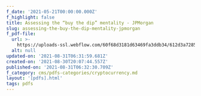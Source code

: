 ```yaml
---
f_date: '2021-05-21T00:00:00.000Z'
f_highlight: false
title: Assessing the “buy the dip” mentality - JPMorgan
slug: assessing-the-buy-the-dip-mentality-jpmorgan
f_pdf-file:
  url: >-
    https://uploads-ssl.webflow.com/60f68d3181d63469fa3ddb34/612d3a72857ebf9960b6608c_JPM%20Flows%20and%20Liquidity.pdf
  alt: null
updated-on: '2021-08-31T06:31:59.681Z'
created-on: '2021-08-30T20:07:44.557Z'
published-on: '2021-08-31T06:32:30.709Z'
f_category: cms/pdfs-categories/cryptocurrency.md
layout: '[pdfs].html'
tags: pdfs
---
```



